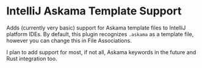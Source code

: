 # IntelliJ Askama Template Support
Adds (currently very basic) support for Askama template files to IntelliJ platform IDEs.
By default, this plugin recognizes `.askama` as a template file, however you can change this in File Associations.

I plan to add support for most, if not all, Askama keywords in the future and Rust integration too.